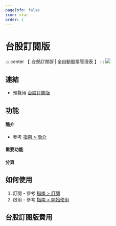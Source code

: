 ```yaml
---
pageInfo: false
icon: star
order: 1
---
```


# 台股訂閱版

::: center
【 _台股訂閱版_ | 全自動股票管理表 】
:::
![](/images/台股訂閱版/儀表板.gif)

## 連結

- 預覽用 [台股訂閱版](https://docs.google.com/spreadsheets/d/1oZ4oUaYMRnmP2WEBYk84qAB6HXxxgZ4Qripa3J69Aa0/edit?usp=sharing)

## 功能

#### 簡介
- 參考 [指南 > 簡介](../)

#### 重要功能

<!-- @include: ../feature/README.md{20-29} -->

#### 分頁

<!-- @include: ../sheets/README.md{8-19} -->

## 如何使用

1. 訂閱 - 參考 [指南 > 訂閱](../#訂閱)
2. 啟用 - 參考 [指南 > 開始使用](../#開始使用)

## 台股訂閱版費用

<!-- @include: ../include/訂閱費用.md -->

